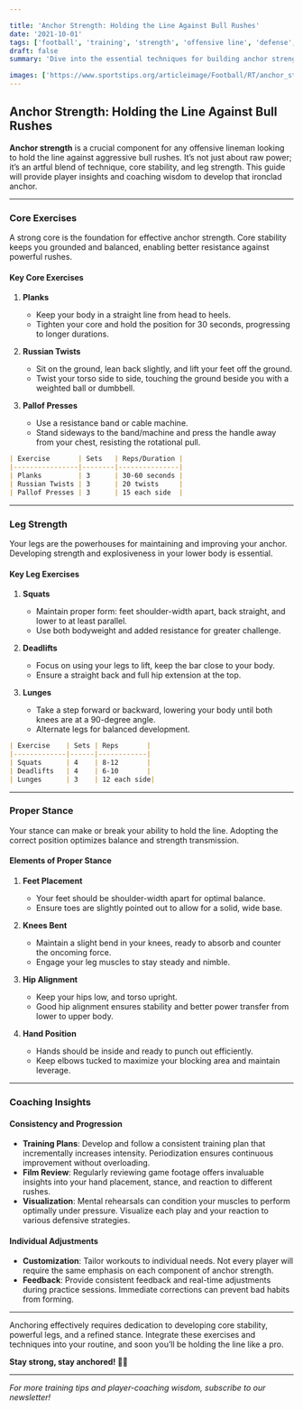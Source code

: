 ```yaml
---

title: 'Anchor Strength: Holding the Line Against Bull Rushes'
date: '2021-10-01'
tags: ['football', 'training', 'strength', 'offensive line', 'defense', 'technique', 'core workouts', 'leg day', 'coaching tips']
draft: false
summary: 'Dive into the essential techniques for building anchor strength to hold the line against bull rushes in football. Learn about key exercises, proper stance, and holistic approaches to up your game.'

images: ['https://www.sportstips.org/articleimage/Football/RT/anchor_strength_holding_the_line_against_bull_rushes.webp']
---
```


## Anchor Strength: Holding the Line Against Bull Rushes

**Anchor strength** is a crucial component for any offensive lineman looking to hold the line against aggressive bull rushes. It’s not just about raw power; it’s an artful blend of technique, core stability, and leg strength. This guide will provide player insights and coaching wisdom to develop that ironclad anchor.

---

### Core Exercises

A strong core is the foundation for effective anchor strength. Core stability keeps you grounded and balanced, enabling better resistance against powerful rushes.

#### Key Core Exercises

1. **Planks**
    - Keep your body in a straight line from head to heels.
    - Tighten your core and hold the position for 30 seconds, progressing to longer durations.

2. **Russian Twists**
    - Sit on the ground, lean back slightly, and lift your feet off the ground.
    - Twist your torso side to side, touching the ground beside you with a weighted ball or dumbbell.

3. **Pallof Presses**
    - Use a resistance band or cable machine.
    - Stand sideways to the band/machine and press the handle away from your chest, resisting the rotational pull.

```markdown
| Exercise       | Sets   | Reps/Duration |
|----------------|--------|---------------|
| Planks         | 3      | 30-60 seconds |
| Russian Twists | 3      | 20 twists     |
| Pallof Presses | 3      | 15 each side  |
```

---

### Leg Strength

Your legs are the powerhouses for maintaining and improving your anchor. Developing strength and explosiveness in your lower body is essential.

#### Key Leg Exercises

1. **Squats**
    - Maintain proper form: feet shoulder-width apart, back straight, and lower to at least parallel.
    - Use both bodyweight and added resistance for greater challenge.
  
2. **Deadlifts**
    - Focus on using your legs to lift, keep the bar close to your body.
    - Ensure a straight back and full hip extension at the top.

3. **Lunges**
    - Take a step forward or backward, lowering your body until both knees are at a 90-degree angle.
    - Alternate legs for balanced development.

```markdown
| Exercise    | Sets | Reps       |
|-------------|------|------------|
| Squats      | 4    | 8-12       |
| Deadlifts   | 4    | 6-10       |
| Lunges      | 3    | 12 each side|
```

---

### Proper Stance

Your stance can make or break your ability to hold the line. Adopting the correct position optimizes balance and strength transmission.

#### Elements of Proper Stance

1. **Feet Placement**
    - Your feet should be shoulder-width apart for optimal balance.
    - Ensure toes are slightly pointed out to allow for a solid, wide base.

2. **Knees Bent**
    - Maintain a slight bend in your knees, ready to absorb and counter the oncoming force.
    - Engage your leg muscles to stay steady and nimble.

3. **Hip Alignment**
    - Keep your hips low, and torso upright.
    - Good hip alignment ensures stability and better power transfer from lower to upper body.

4. **Hand Position**
    - Hands should be inside and ready to punch out efficiently.
    - Keep elbows tucked to maximize your blocking area and maintain leverage.

---

### Coaching Insights

#### Consistency and Progression

- **Training Plans**: Develop and follow a consistent training plan that incrementally increases intensity. Periodization ensures continuous improvement without overloading.
- **Film Review**: Regularly reviewing game footage offers invaluable insights into your hand placement, stance, and reaction to different rushes.
- **Visualization**: Mental rehearsals can condition your muscles to perform optimally under pressure. Visualize each play and your reaction to various defensive strategies.

#### Individual Adjustments

- **Customization**: Tailor workouts to individual needs. Not every player will require the same emphasis on each component of anchor strength.
- **Feedback**: Provide consistent feedback and real-time adjustments during practice sessions. Immediate corrections can prevent bad habits from forming.

---

Anchoring effectively requires dedication to developing core stability, powerful legs, and a refined stance. Integrate these exercises and techniques into your routine, and soon you’ll be holding the line like a pro.

**Stay strong, stay anchored! 🏈💪**

---

*For more training tips and player-coaching wisdom, subscribe to our newsletter!*
```